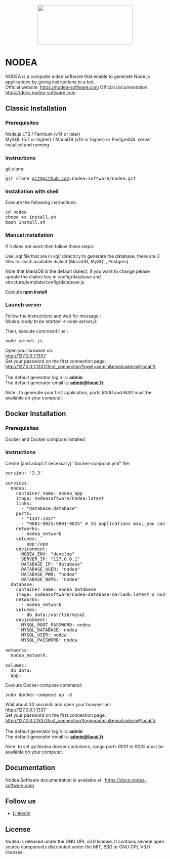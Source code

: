 <p align="center">
	<img width="300" height="125" src="https://www.nodea-software.com/img/logo/logo_nodea_color.png">
</p>

# NODEA

NODEA is a computer aided software that enable to generate Node.js applications by giving instructions to a bot.<br>
Official website: https://nodea-software.com
Official documentation: https://docs.nodea-software.com

## Classic Installation

### Prerequisites

Node.js LTS / Fermium (v14 or later)<br>
MySQL (5.7 or higher) / MariaDB (v10 or higher) or PostgreSQL server installed and running.

### Instructions

git clone: <pre>git clone git@github.com:nodea-software/nodea.git</pre>

### Installation with shell

Execute the following instructions:<br/>
<pre>
cd nodea
chmod +x install.sh
bash install.sh
</pre>

### Manual installation

If it does not work then follow these steps:

Use .sql file that are in sql/ directory to generate the database, there are 3 files for each available dialect (MariaDB, MySQL, Postgres)

Note that MariaDB is the default dialect, if you want to change please update the dialect key in config/database and structure/template/config/database.js

Execute <b>npm install</b>

### Launch server

Follow the instructions and wait for message :<br>
<i>Nodea ready to be started -> node server.js</i>

Then, execute command line :
<pre>
node server.js
</pre>

Open your browser on:<br>
http://127.0.0.1:1337<br>
Set your password on the first connection page:<br>
http://127.0.0.1:1337/first_connection?login=admin&email:admin@local.fr<br><br>
The default generator login is: <b>admin</b><br>
The default generator email is: <b>admin@local.fr</b>

Note : to generate your first application, ports <i>9000</i> and <i>9001</i> must be available on your computer.

## Docker Installation

### Prerequisites

Docker and Docker compose installed

### Instructions

Create (and adapt if necessary) "docker-compose.yml" file:

<pre>
version: '3.3'

services:
  nodea:
    container_name: nodea_app
    image: nodeasoftware/nodea:latest
    links:
      - "database:database"
    ports:
      - "1337:1337"
      - "9001-9025:9001-9025" # 25 applications max, you can increase to 9100 for 100 applications if necessary
    networks:
      - nodea_network
    volumes:
      - app:/app
    environment:
      NODEA_ENV: "develop"
      SERVER_IP: "127.0.0.1"
      DATABASE_IP: "database"
      DATABASE_USER: "nodea"
      DATABASE_PWD: "nodea"
      DATABASE_NAME: "nodea"
  database:
    container_name: nodea_database
    image: nodeasoftware/nodea-database-mariadb:latest # nodea-database-mysql || nodea-database-mariadb || nodea-database-postgres
    networks:
      - nodea_network
    volumes:
      - db_data:/var/lib/mysql
    environment:
      MYSQL_ROOT_PASSWORD: nodea
      MYSQL_DATABASE: nodea
      MYSQL_USER: nodea
      MYSQL_PASSWORD: nodea

networks:
  nodea_network:

volumes:
  db_data:
  app:
</pre>

Execute Docker compose command:
<pre>sudo docker-compose up -d</pre>

Wait about 30 seconds and open your browser on:<br>
http://127.0.0.1:1337<br>
Set your password on the first connection page:<br>
http://127.0.0.1:1337/first_connection?login=admin&email:admin@local.fr<br><br>
The default generator login is: <b>admin</b><br>
The default generator email is: <b>admin@local.fr</b>

Note: to set up Nodea docker containers, range ports <i>9001</i> to <i>9025</i> must be available on your computer.

## Documentation

Nodea Software documentation is available at : https://docs.nodea-software.com

## Follow us

<ul>
<li><a href="https://www.linkedin.com/company/nodea-software/">LinkedIn</a></li>
</ul>

## License

Nodea is released under the GNU GPL v3.0 license.
It contains several open source components distributed under the MIT, BSD or GNU GPL V3.0 licenses.